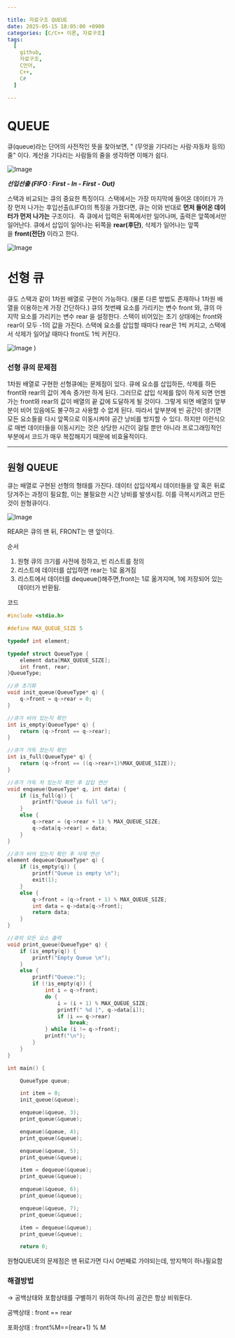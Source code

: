 ```yaml
---

title: 자료구조 QUEUE
date: 2025-05-15 18:05:00 +0900
categories: [C/C++ 이론, 자료구조]
tags:
  [
    github,
    자료구조,
    C언어,
    C++,
    C#
  ]
  
---
```



# QUEUE

큐(queue)라는 단어의 사전적인 뜻을 찾아보면, " (무엇을 기다리는 사람·자동차 등의) 줄" 이다. 계산을 기다리는 사람들의 줄을 생각하면 이해가 쉽다. 

![Image](https://github.com/user-attachments/assets/5bc0c1b5-a87f-4916-b2fd-8afa926811e3)

***선입선출 (FIFO : First - In - First - Out)***

스택과 비교되는 큐의 중요한 특징이다. 스택에서는 가장 마지막에 들어온 데이터가 가장 먼저 나가는 후입선출(LIFO)의 특징을 가졌다면, 큐는 이와 반대로 **먼저 들어온 데이터가 먼저 나가는** 구조이다.  즉 큐에서 입력은 뒤쪽에서만 일어나며, 출력은 앞쪽에서만 일어난다. 큐에서 삽입이 일어나는 뒤쪽을 **rear(후단)**, 삭제가 일어나는 앞쪽을 **front(전단)** 이라고 한다.

![Image](https://github.com/user-attachments/assets/23fd197b-626e-4411-b135-c25a893263e6)

# 선형 큐

큐도 스택과 같이 1차원 배열로 구현이 가능하다. (물론 다른 방법도 존재하나 1차원 배열을 이용하는게 가장 간단하다.) 큐의 첫번째 요소를 가리키는 변수 front 와, 큐의 마지막 요소를 가리키는 변수 rear 을 설정한다. 스택이 비어있는 초기 상태에는 front와 rear이 모두 -1의 값을 가진다. 스택에 요소를 삽입할 때마다 rear은 1씩 커지고, 스택에서 삭제가 일어날 때마다 front도 1씩 커진다.

![Image](https://github.com/user-attachments/assets/a7ef1d5a-33b0-436f-8e77-f8f206203e64)
)

### 선형 큐의 문제점

1차원 배열로 구현한 선형큐에는 문제점이 있다. 큐에 요소를 삽입하든, 삭제를 하든 front와 rear의 값이 계속 증가만 하게 된다. 그러므로 삽입 삭제를 많이 하게 되면 언젠가는 front와 rear의 값이 배열의 끝 값에 도달하게 될 것이다. 그렇게 되면 배열의 앞부분이 비어 있음에도 불구하고 사용할 수 없게 된다. 따라서 앞부분에 빈 공간이 생기면 모든 요소들을 다시 앞쪽으로 이동시켜야 공간 낭비를 방지할 수 있다. 하지만 이런식으로 매번 데이터들을 이동시키는 것은 상당한 시간이 걸릴 뿐만 아니라 프로그래밍적인 부분에서 코드가 매우 복잡해지기 때문에 비효율적이다. 

---

## 원형 QUEUE

큐는 배열로 구현된 선형의 형태를 가진다. 데이터 삽입삭제시 데이터들을 앞 혹은 뒤로 당겨주는 과정이 필요함, 이는 불필요한 시간 낭비를 발생시킴. 이를 극복시키려고 만든것이 원형큐이다.

![Image](https://github.com/user-attachments/assets/28fda86a-9fc3-4990-ae5c-6006921e8344)

REAR은 큐의 맨 뒤, FRONT는 맨 앞이다. 

순서 

1. 원형 큐의 크기를 사전에 정하고, 빈 리스트를 정의
2. 리스트에 데이터를 삽입하면 rear는 1로 옮겨짐
3. 리스트에서 데이터를 dequeue()해주면,front는 1로 옮겨지며, 1에 저장되어 있는 데이터가 반환됨.

코드

```cpp
#include <stdio.h>

#define MAX_QUEUE_SIZE 5

typedef int element;

typedef struct QueueType {
	element data[MAX_QUEUE_SIZE];
	int front, rear;
}QueueType;

//큐 초기화 
void init_queue(QueueType* q) {
	q->front = q->rear = 0;
}

//큐가 비어 있는지 확인
int is_empty(QueueType* q) {
	return (q->front == q->rear);
}

//큐가 가득 찼는지 확인
int is_full(QueueType* q) {
	return (q->front == ((q->rear+1)%MAX_QUEUE_SIZE));
}

//큐가 가득 차 있는지 확인 후 삽입 연산
void enqueue(QueueType* q, int data) {
	if (is_full(q)) {
		printf("Queue is full \n");
	}
	else {
		q->rear = (q->rear + 1) % MAX_QUEUE_SIZE;
		q->data[q->rear] = data;
	}
}

//큐가 비어 있는지 확인 후 삭제 연산
element dequeue(QueueType* q) {
	if (is_empty(q)) {
		printf("Queue is empty \n");
		exit(1);
	}
	else {
		q->front = (q->front + 1) % MAX_QUEUE_SIZE;
		int data = q->data[q->front];
		return data;
	}
}

//큐의 모든 요소 출력
void print_queue(QueueType* q) {
	if (is_empty(q)) {
		printf("Empty Queue \n");
	}
	else {
		printf("Queue:");
		if (!is_empty(q)) {
			int i = q->front;
			do {
				i = (i + 1) % MAX_QUEUE_SIZE;
				printf(" %d |", q->data[i]);
				if (i == q->rear)
					break;
			} while (i != q->front);
			printf("\n");
		}
	}
}

int main() {

	QueueType queue;

	int item = 0;
	init_queue(&queue);

	enqueue(&queue, 3);
	print_queue(&queue);

	enqueue(&queue, 4);
	print_queue(&queue);

	enqueue(&queue, 5);
	print_queue(&queue);

	item = dequeue(&queue);
	print_queue(&queue);

	enqueue(&queue, 6);
	print_queue(&queue);

	enqueue(&queue, 7);
	print_queue(&queue);

	item = dequeue(&queue);
	print_queue(&queue);

	return 0;
```

원형QUEUE의 문제점은 맨 뒤로가면 다시 0번째로 가야되는데, 방지책이 하나필요함

### 해결방법

→ 공백상태와 포함상태를 구별하기 위하여 하나의 공간은 항상 비워둔다.

공백상태 : front == rear

포화상태 : front%M==(rear+1) % M
